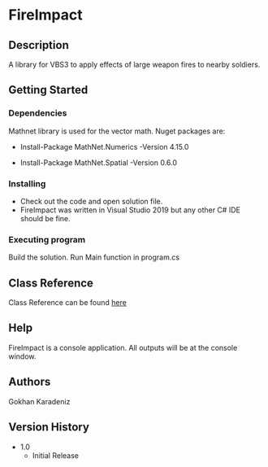 # FireImpact


## Description

A library for VBS3 to apply effects of large weapon fires to nearby soldiers.

## Getting Started

### Dependencies

Mathnet library is used for the vector math. Nuget packages are:

* Install-Package MathNet.Numerics -Version 4.15.0

* Install-Package MathNet.Spatial -Version 0.6.0

### Installing

* Check out the code and open solution file.
* FireImpact was written in Visual Studio 2019 but any other C# IDE should be fine.

### Executing program

Build the solution.
Run Main function in program.cs

## Class Reference
Class Reference can be found [here](https://gokhankaradeniz.github.io/annotated.html)

## Help

FireImpact is a console application. All outputs will be at the console window.

## Authors

Gokhan Karadeniz

## Version History

* 1.0
    * Initial Release

